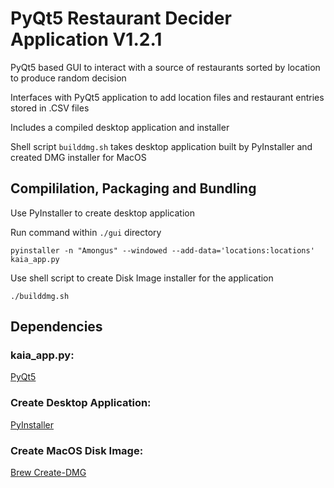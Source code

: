 # PyQt5 Restaurant Decider Application V1.2.1

PyQt5 based GUI to interact with a source of restaurants sorted by location to produce random decision

Interfaces with PyQt5 application to add location files and restaurant entries stored in .CSV files

Includes a compiled desktop application and installer

Shell script `builddmg.sh` takes desktop application built by PyInstaller and created DMG installer for MacOS

## Compililation, Packaging and Bundling

Use PyInstaller to create desktop application

Run command within  `./gui` directory

``pyinstaller -n "Amongus" --windowed --add-data='locations:locations' kaia_app.py``

Use shell script to create Disk Image installer for the application

``./builddmg.sh``

## Dependencies

### kaia_app.py:

[PyQt5](https://pypi.org/project/PyQt5/)

### Create Desktop Application:

[PyInstaller](https://pypi.org/project/pyinstaller/)

### Create MacOS Disk Image:

[Brew Create-DMG](https://formulae.brew.sh/formula/create-dmg)
